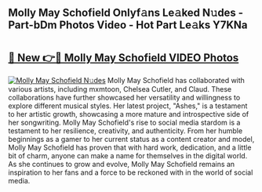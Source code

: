 ## Molly May Schofield Onlyf𝚊ns Le𝚊ked N𝚞des - Part-bDm Photos Video - Hot Part Le𝚊ks Y7KNa

# <h2><a href="http://ab87203.deff.icu/?id=Molly+May+Schofield">🔗 New 👉🔴 Molly May Schofield VIDEO Photos</a></h2>

[![Molly May Schofield N𝚞des](https://i.imgur.com/rIISA9y.gif)](http://ab87203.deff.icu/?id=Molly+May+Schofield)
Molly May Schofield has collaborated with various artists, including mxmtoon, Chelsea Cutler, and Claud. These collaborations have further showcased her versatility and willingness to explore different musical styles. Her latest project, "Ashes," is a testament to her artistic growth, showcasing a more mature and introspective side of her songwriting. Molly May Schofield's rise to social media stardom is a testament to her resilience, creativity, and authenticity. From her humble beginnings as a gamer to her current status as a content creator and model, Molly May Schofield has proven that with hard work, dedication, and a little bit of charm, anyone can make a name for themselves in the digital world. As she continues to grow and evolve, Molly May Schofield remains an inspiration to her fans and a force to be reckoned with in the world of social media.
